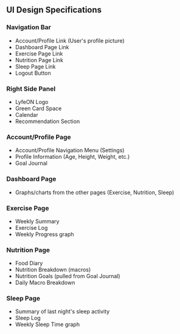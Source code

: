 ## UI Design Specifications

### Navigation Bar
- Account/Profile Link (User's profile picture)
- Dashboard Page Link
- Exercise Page Link
- Nutrition Page Link
- Sleep Page Link
- Logout Button

### Right Side Panel
- LyfeON Logo
- Green Card Space
- Calendar
- Recommendation Section

### Account/Profile Page
- Account/Profile Navigation Menu (Settings)
- Profile Information (Age, Height, Weight, etc.)
- Goal Journal

### Dashboard Page
- Graphs/charts from the other pages (Exercise, Nutrition, Sleep)

### Exercise Page
- Weekly Summary
- Exercise Log
- Weekly Progress graph

### Nutrition Page
- Food Diary
- Nutrition Breakdown (macros)
- Nutrition Goals (pulled from Goal Journal)
- Daily Macro Breakdown

### Sleep Page
- Summary of last night's sleep activity
- Sleep Log
- Weekly Sleep Time graph